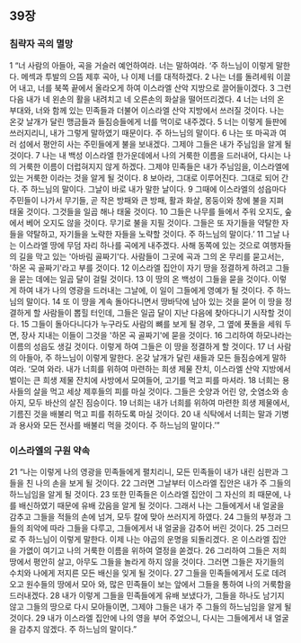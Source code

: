 ## 39장
### 침략자 곡의 멸망
1 “너 사람의 아들아, 곡을 거슬러 예언하여라. 너는 말하여라. ‘주 하느님이 이렇게 말한다. 메섹과 투발의 으뜸 제후 곡아, 나 이제 너를 대적하겠다.
2 나는 너를 돌려세워 이끌어 내고, 너를 북쪽 끝에서 올라오게 하여 이스라엘 산악 지방으로 끌어들이겠다.
3 그런 다음 내가 네 왼손의 활을 내려치고 네 오른손의 화살을 떨어뜨리겠다.
4 너는 너의 온 부대와, 너와 함께 있는 민족들과 더불어 이스라엘 산악 지방에서 쓰러질 것이다. 나는 온갖 날개가 달린 맹금들과 들짐승들에게 너를 먹이로 내주겠다.
5 너는 이렇게 들판에 쓰러지리니, 내가 그렇게 말하였기 때문이다. 주 하느님의 말이다.
6 나는 또 마곡과 여러 섬에서 평안히 사는 주민들에게 불을 보내겠다. 그제야 그들은 내가 주님임을 알게 될 것이다.
7 나는 내 백성 이스라엘 한가운데에서 나의 거룩한 이름을 드러내어, 다시는 나의 거룩한 이름이 더럽혀지지 않게 하겠다. 그제야 민족들은 내가 주님임을, 이스라엘에 있는 거룩한 이라는 것을 알게 될 것이다.
8 보아라, 그대로 이루어진다. 그대로 되어 간다. 주 하느님의 말이다. 그날이 바로 내가 말한 날이다.
9 그때에 이스라엘의 성읍마다 주민들이 나가서 무기들, 곧 작은 방패와 큰 방패, 활과 화살, 몽둥이와 창에 불을 지펴 태울 것이다. 그것들을 일곱 해나 태울 것이다.
10 그들은 나무를 들에서 주워 오지도, 숲에서 베어 오지도 않을 것이다. 무기로 불을 지필 것이다. 그들은 또 자기들을 약탈한 자들을 약탈하고, 자기들을 노략한 자들을 노략할 것이다. 주 하느님의 말이다.’
11 그날 나는 이스라엘 땅에 무덤 자리 하나를 곡에게 내주겠다. 사해 동쪽에 있는 것으로 여행자들의 길을 막고 있는 '아바림 골짜기'다. 사람들이 그곳에 곡과 그의 온 무리를 묻고서는, '하몬 곡 골짜기'라고 부를 것이다.
12 이스라엘 집안이 자기 땅을 정결하게 하려고 그들을 묻는 데에는 일곱 달이 걸릴 것이다.
13 이 땅의 온 백성이 그들을 묻을 것이다. 이렇게 하여 내가 나의 영광을 드러내는 그날에, 이 일이 그들에게 영예가 될 것이다. 주 하느님의 말이다.
14 또 이 땅을 계속 돌아다니면서 땅바닥에 남아 있는 것을 묻어 이 땅을 정결하게 할 사람들이 뽑힐 터인데, 그들은 일곱 달이 지난 다음에 찾아다니기 시작할 것이다.
15 그들이 돌아다니다가 누구라도 사람의 뼈를 보게 될 경우, 그 옆에 푯돌을 세워 두면, 장사 지내는 이들이 그것을 '하몬 곡 골짜기'에 묻을 것이다.
16 그리하여 하모나라는 이름의 성읍도 생길 것이다. 이렇게 하여 그들은 이 땅을 정결하게 할 것이다.
17 너 사람의 아들아, 주 하느님이 이렇게 말한다. 온갖 날개가 달린 새들과 모든 들짐승에게 말하여라. ‘모여 와라. 내가 너희를 위하여 마련하는 희생 제물 잔치, 이스라엘 산악 지방에서 벌이는 큰 희생 제물 잔치에 사방에서 모여들어, 고기를 먹고 피를 마셔라.
18 너희는 용사들의 살을 먹고 세상 제후들의 피를 마실 것이다. 그들은 숫양과 어린 양, 숫염소와 송아지, 모두 바산의 살진 짐승이다.
19 너희는 내가 너희를 위하여 마련한 희생 제물에서, 기름진 것을 배불리 먹고 피를 취하도록 마실 것이다.
20 내 식탁에서 너희는 말과 기병과 용사와 모든 전사를 배불리 먹을 것이다. 주 하느님의 말이다.’”
### 이스라엘의 구원 약속
21 “나는 이렇게 나의 영광을 민족들에게 펼치리니, 모든 민족들이 내가 내린 심판과 그들을 친 나의 손을 보게 될 것이다.
22 그러면 그날부터 이스라엘 집안은 내가 주 그들의 하느님임을 알게 될 것이다.
23 또한 민족들은 이스라엘 집안이 그 자신의 죄 때문에, 나를 배신하였기 때문에 유배 갔음을 알게 될 것이다. 그래서 나는 그들에게서 내 얼굴을 감추고 그들을 적들의 손에 넘겨, 모두 칼에 맞아 쓰러지게 하였다.
24 그들의 부정과 그들의 죄악에 따라 그들을 다루고, 그들에게서 내 얼굴을 감추어 버린 것이다.
25 그러므로 주 하느님이 이렇게 말한다. 이제 나는 야곱의 운명을 되돌리겠다. 온 이스라엘 집안을 가엾이 여기고 나의 거룩한 이름을 위하여 열정을 쏟겠다.
26 그리하여 그들은 저희 땅에서 평안히 살고, 아무도 그들을 놀라게 하지 않을 것이다. 그러면 그들은 자기들의 수치와 나에게 저지른 모든 배신을 잊게 될 것이다.
27 그들을 민족들에게서 도로 데려오고 원수들의 땅에서 모아 와, 많은 민족들이 보는 앞에서 그들을 통하여 나의 거룩함을 드러내겠다.
28 내가 이렇게 그들을 민족들에게 유배 보냈다가, 그들을 하나도 남기지 않고 그들의 땅으로 다시 모아들이면, 그제야 그들은 내가 주 그들의 하느님임을 알게 될 것이다.
29 내가 이스라엘 집안에 나의 영을 부어 주었으니, 다시는 그들에게서 내 얼굴을 감추지 않겠다. 주 하느님의 말이다.”
